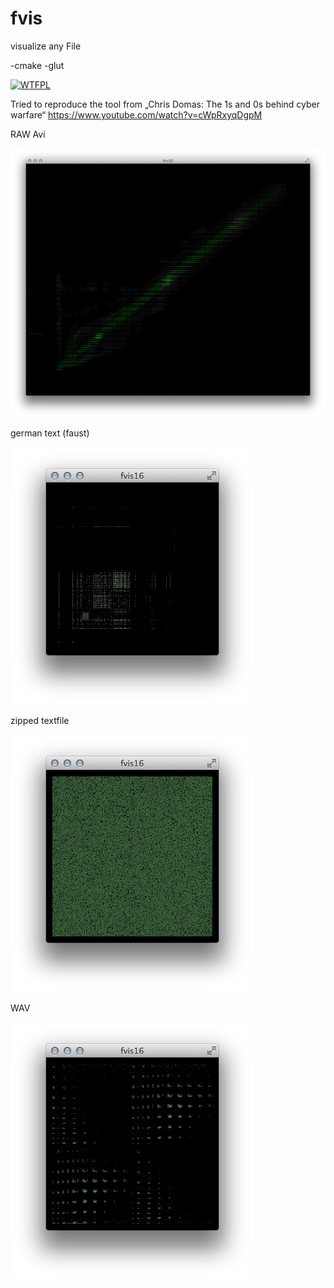 fvis
====
visualize any File

-cmake
-glut

[![WTFPL](http://www.wtfpl.net/wp-content/uploads/2012/12/wtfpl-badge-4.png)](http://www.wtfpl.net/)

Tried to reproduce the tool from „Chris Domas: The 1s and 0s behind
cyber warfare“
https://www.youtube.com/watch?v=cWpRxyqDgpM


RAW Avi

![alt tag](https://raw.githubusercontent.com/Fredmf/fvis/master/example/raw.png)


german text (faust)

![alt tag](https://raw.githubusercontent.com/Fredmf/fvis/master/example/txt.png)


zipped textfile

![alt tag](https://raw.githubusercontent.com/Fredmf/fvis/master/example/txtzip.png)


WAV

![alt tag](https://raw.githubusercontent.com/Fredmf/fvis/master/example/wav.png)


